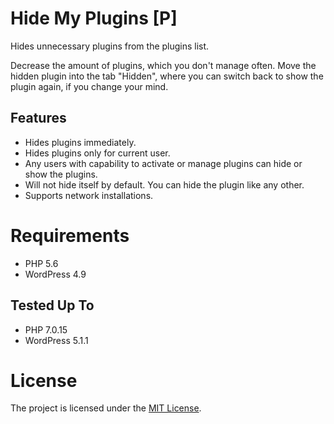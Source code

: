 # Hide My Plugins \[P\]
Hides unnecessary plugins from the plugins list.

Decrease the amount of plugins, which you don't manage often. Move the hidden plugin into the tab "Hidden", where you can switch back to show the plugin again, if you change your mind.

## Features
* Hides plugins immediately.
* Hides plugins only for current user.
* Any users with capability to activate or manage plugins can hide or show the plugins.
* Will not hide itself by default. You can hide the plugin like any other.
* Supports network installations.

# Requirements
* PHP 5.6
* WordPress 4.9

## Tested Up To
* PHP 7.0.15
* WordPress 5.1.1

# License
The project is licensed under the [MIT License](https://opensource.org/licenses/MIT).
